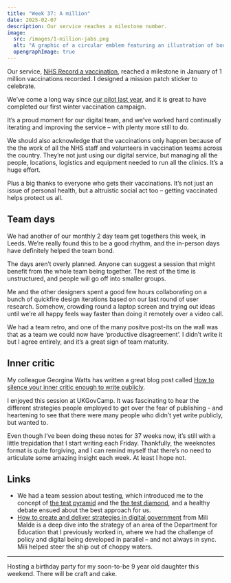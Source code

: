 ```yaml
---
title: "Week 37: A million"
date: 2025-02-07
description: Our service reaches a milestone number.
image:
  src: /images/1-million-jabs.png
  alt: "A graphic of a circular emblem featuring an illustration of bounding bunny with a small plaster on its arm. Encircling it are the words: NHS Record a vaccination, 1 million jabs, January 2025."
  opengraphImage: true
---
```


Our service, [NHS Record a vaccination](https://guide.ravs.england.nhs.uk), reached a milestone in January of 1 million vaccinations recorded. I designed a mission patch sticker to celebrate.

We’ve come a long way since [our pilot last year](/posts/week-10-jabs-in-arms/), and it is great to have completed our first winter vaccination campaign.

It’s a proud moment for our digital team, and we’ve worked hard continually iterating and improving the service – with plenty more still to do.

We should also acknowledge that the vaccinations only happen because of the the work of all the NHS staff and volunteers in vaccination teams across the country. They’re not just using our digital service, but managing all the people, locations, logistics and equipment needed to run all the clinics. It’s a huge effort.

Plus a big thanks to everyone who gets their vaccinations. It’s not just an issue of personal health, but a altruistic social act too – getting vaccinated helps protect us all.

## Team days

We had another of our monthly 2 day team get togethers this week, in Leeds. We’re really found this to be a good rhythm, and the in-person days have definitely helped the team bond.

The days aren’t overly planned. Anyone can suggest a session that might benefit from the whole team being together. The rest of the time is unstructured, and people will go off into smaller groups.

Me and the other designers spent a good few hours collaborating on a bunch of quickfire design iterations based on our last round of user research. Somehow, crowding round a laptop screen and trying out ideas until we’re all happy feels way faster than doing it remotely over a video call.

We had a team retro, and one of the many positve post-its on the wall was that as a team we could now have ‘productive disagreement’. I didn’t write it but I agree entirely, and it’s a great sign of team maturity.

## Inner critic

My colleague Georgina Watts has written a great blog post called [How to silence your inner critic enough to write publicly](https://createchange.io/how-to-silence-your-inner-critic-enough-to-write-publicly/).

I enjoyed this session at UKGovCamp. It was fascinating to hear the different strategies people employed to get over the fear of publishing - and heartening to see that there were many people who didn’t yet write publicly, but wanted to.

Even though I’ve been doing these notes for 37 weeks now, it’s still with a little trepidation that I start writing each Friday. Thankfully, the weeknotes format is quite forgiving, and I can remind myself that there’s no need to articulate some amazing insight each week. At least I hope not.

## Links

* We had a team session about testing, which introduced me to the concept of [the test pyramid](https://martinfowler.com/bliki/TestPyramid.html) and the [the test diamond](https://www.crispy-engineering.com/p/why-test-diamond-model-makes-sense), and a healthy debate ensued about the best approach for us.
* [How to create and deliver strategies in digital government](https://medium.com/@mili.malde/how-to-create-and-deliver-strategies-in-digital-government-06955a591982) from Mili Malde is a deep dive into the strategy of an area of the Department for Education that I previously worked in, where we had the challenge of policy and digital being developed in parallel – and not always in sync. Mili helped steer the ship out of choppy waters.

---

Hosting a birthday party for my soon-to-be 9 year old daughter this weekend. There will be craft and cake.
